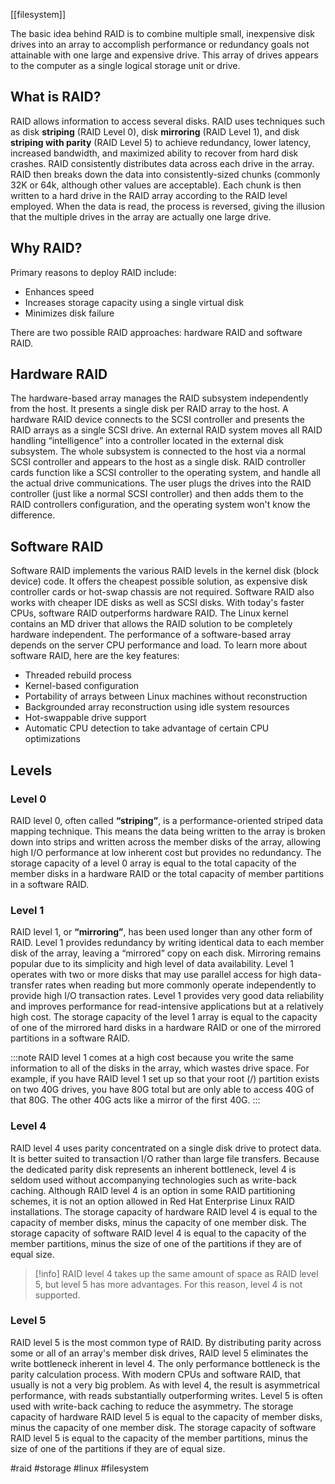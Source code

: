 [[filesystem]]

The basic idea behind RAID is to combine multiple small, inexpensive disk drives into an array to accomplish performance or redundancy goals not attainable with one large and expensive drive. This array of drives appears to the computer as a single logical storage unit or drive.

## What is RAID?
RAID allows information to access several disks. RAID uses techniques such as disk **striping** (RAID Level 0), disk **mirroring** (RAID Level 1), and disk **striping with parity** (RAID Level 5) to achieve redundancy, lower latency, increased bandwidth, and maximized ability to recover from hard disk crashes.
RAID consistently distributes data across each drive in the array. RAID then breaks down the data into consistently-sized chunks (commonly 32K or 64k, although other values are acceptable). Each chunk is then written to a hard drive in the RAID array according to the RAID level employed. When the data is read, the process is reversed, giving the illusion that the multiple drives in the array are actually one large drive.

## Why RAID?
Primary reasons to deploy RAID include:
- Enhances speed
- Increases storage capacity using a single virtual disk
- Minimizes disk failure

There are two possible RAID approaches: hardware RAID and software RAID.
## Hardware RAID
The hardware-based array manages the RAID subsystem independently from the host. It presents a single disk per RAID array to the host.
A hardware RAID device connects to the SCSI controller and presents the RAID arrays as a single SCSI drive. An external RAID system moves all RAID handling “intelligence” into a controller located in the external disk subsystem. The whole subsystem is connected to the host via a normal SCSI controller and appears to the host as a single disk.
RAID controller cards function like a SCSI controller to the operating system, and handle all the actual drive communications. The user plugs the drives into the RAID controller (just like a normal SCSI controller) and then adds them to the RAID controllers configuration, and the operating system won't know the difference.
## Software RAID
Software RAID implements the various RAID levels in the kernel disk (block device) code. It offers the cheapest possible solution, as expensive disk controller cards or hot-swap chassis are not required. Software RAID also works with cheaper IDE disks as well as SCSI disks. With today's faster CPUs, software RAID outperforms hardware RAID.
The Linux kernel contains an MD driver that allows the RAID solution to be completely hardware independent. The performance of a software-based array depends on the server CPU performance and load.
To learn more about software RAID, here are the key features:
- Threaded rebuild process
- Kernel-based configuration
- Portability of arrays between Linux machines without reconstruction
- Backgrounded array reconstruction using idle system resources
- Hot-swappable drive support
- Automatic CPU detection to take advantage of certain CPU optimizations

## Levels 

### Level 0
RAID level 0, often called **“striping”**, is a performance-oriented striped data mapping technique. This means the data being written to the array is broken down into strips and written across the member disks of the array, allowing high I/O performance at low inherent cost but provides no redundancy. The storage capacity of a level 0 array is equal to the total capacity of the member disks in a hardware RAID or the total capacity of member partitions in a software RAID.
### Level 1
RAID level 1, or **“mirroring”**, has been used longer than any other form of RAID. Level 1 provides redundancy by writing identical data to each member disk of the array, leaving a “mirrored” copy on each disk. Mirroring remains popular due to its simplicity and high level of data availability. Level 1 operates with two or more disks that may use parallel access for high data-transfer rates when reading but more commonly operate independently to provide high I/O transaction rates. Level 1 provides very good data reliability and improves performance for read-intensive applications but at a relatively high cost. The storage capacity of the level 1 array is equal to the capacity of one of the mirrored hard disks in a hardware RAID or one of the mirrored partitions in a software RAID.

:::note
RAID level 1 comes at a high cost because you write the same information to all of the disks in the array, which wastes drive space. For example, if you have RAID level 1 set up so that your root (/) partition exists on two 40G drives, you have 80G total but are only able to access 40G of that 80G. The other 40G acts like a mirror of the first 40G.
:::
### Level 4
RAID level 4 uses parity concentrated on a single disk drive to protect data. It is better suited to transaction I/O rather than large file transfers. Because the dedicated parity disk represents an inherent bottleneck, level 4 is seldom used without accompanying technologies such as write-back caching. Although RAID level 4 is an option in some RAID partitioning schemes, it is not an option allowed in Red Hat Enterprise Linux RAID installations. The storage capacity of hardware RAID level 4 is equal to the capacity of member disks, minus the capacity of one member disk. The storage capacity of software RAID level 4 is equal to the capacity of the member partitions, minus the size of one of the partitions if they are of equal size.

>[!info]
RAID level 4 takes up the same amount of space as RAID level 5, but level 5 has more advantages. For this reason, level 4 is not supported.


### Level 5
RAID level 5 is the most common type of RAID. By distributing parity across some or all of an array's member disk drives, RAID level 5 eliminates the write bottleneck inherent in level 4. The only performance bottleneck is the parity calculation process. With modern CPUs and software RAID, that usually is not a very big problem. As with level 4, the result is asymmetrical performance, with reads substantially outperforming writes. Level 5 is often used with write-back caching to reduce the asymmetry. The storage capacity of hardware RAID level 5 is equal to the capacity of member disks, minus the capacity of one member disk. The storage capacity of software RAID level 5 is equal to the capacity of the member partitions, minus the size of one of the partitions if they are of equal size.


#raid #storage #linux #filesystem 